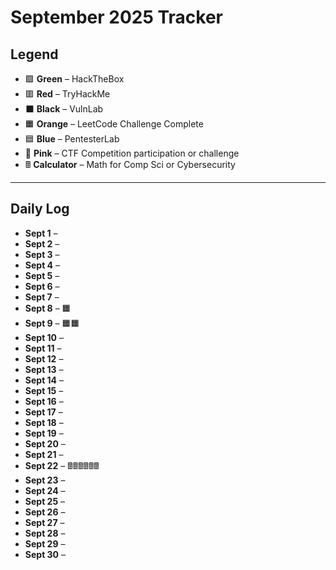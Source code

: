 # September 2025 Tracker

## Legend
- 🟩 **Green**       – HackTheBox  
- 🟥 **Red**         – TryHackMe  
- ⬛ **Black**       – VulnLab  
- 🟧 **Orange**      – LeetCode Challenge Complete  
- 🟦 **Blue**        – PentesterLab  
- 💖 **Pink**        – CTF Competition participation or challenge
- 🖩  **Calculator**  – Math for Comp Sci or Cybersecurity 

---

## Daily Log
- **Sept 1** –  
- **Sept 2** –  
- **Sept 3** –  
- **Sept 4** –  
- **Sept 5** –  
- **Sept 6** –  
- **Sept 7** –  
- **Sept 8** – 🟧  
- **Sept 9** – 🟧🟧 
- **Sept 10** –  
- **Sept 11** –  
- **Sept 12** –  
- **Sept 13** –  
- **Sept 14** –  
- **Sept 15** –  
- **Sept 16** –  
- **Sept 17** –  
- **Sept 18** –  
- **Sept 19** –  
- **Sept 20** –  
- **Sept 21** –  
- **Sept 22** –  🖩🖩🖩🖩🖩🖩
- **Sept 23** –  
- **Sept 24** –  
- **Sept 25** –  
- **Sept 26** –  
- **Sept 27** –  
- **Sept 28** –  
- **Sept 29** –  
- **Sept 30** –  
